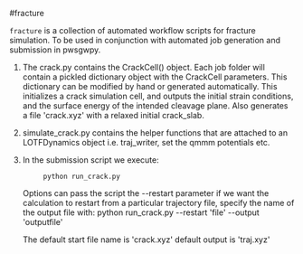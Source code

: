 #fracture

`fracture` is a collection of automated workflow 
scripts for fracture simulation. To be used in conjunction with 
automated job generation and submission in pwsgwpy.

1) The crack.py contains the CrackCell() object.
	 Each job folder will contain a pickled dictionary object
	 with the CrackCell parameters. This dictionary can be modified by hand
	 or generated automatically. This initializes a crack simulation cell, and outputs
	 the initial strain conditions, and the surface energy of
   the intended cleavage plane. Also generates a file 'crack.xyz'
	 with a relaxed initial crack_slab.

2) simulate_crack.py contains the helper functions that are attached to
	 an LOTFDynamics object i.e. traj_writer, set the qmmm potentials etc.

3) In the submission script we execute:

	 		python run_crack.py

	 Options can pass the script the --restart parameter if we want the
	 calculation to restart from a particular trajectory file, specify the
	 name of the output file with:
				python run_crack.py --restart 'file' --output 'outputfile'

	The default start file name is 'crack.xyz' default output is 'traj.xyz'





